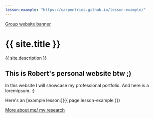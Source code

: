 ```yaml
---
lesson-example: "https://carpentries.github.io/lesson-example/"
---
```


[Group website banner](./image/site_banner.png)

# {{ site.title }}

{{ site.description }}

## This is Robert's personal website btw ;)

In this website I will showcase my professional portfolio.
And here is a loremipsum. :)

Here's an [example lesson:]({{ page.lesson-example }})

[More about me/ my research](about.md)
